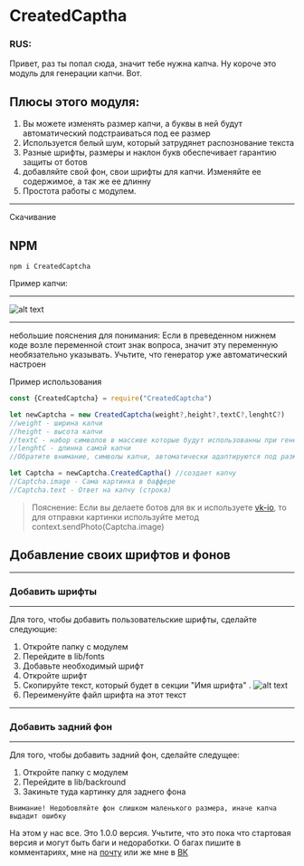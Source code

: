 # CreatedCaptha
### RUS:

Привет, раз ты попал сюда, значит тебе нужна капча. 
Ну короче это модуль для генерации капчи. Вот.

## Плюсы этого модуля: 
  1. Вы можете изменять размер капчи, а буквы в ней будут автоматический подстраиваться под ее размер
  2. Используется белый шум, который затрудянет распознование текста
  3. Разные шрифты, размеры и наклон букв обеспечивает гарантию защиты от ботов
  4. добавляйте свой фон, свои шрифты для капчи. Изменяйте ее содержимое, а так же ее длинну
  5. Простота работы с модулем.
***
Скачивание
## NPM
```
npm i CreatedCaptcha
```
Пример капчи:
***
![alt text](https://sun9-3.userapi.com/rsdbxNrBpyZX6C2qWEgelsaD2aLroJtqJ6Jxeg/ffyuF7OkwnI.jpg)
***
небольшие пояснения для понимания:
Если в преведенном нижнем коде возле переменной стоит знак вопроса, значит эту переменную необязательно указывать. Учьтите, что генератор уже автоматический  настроен


Пример использования
```js
const {CreatedCaptcha} = require("CreatedCaptcha")

let newCaptcha = new CreatedCaptcha(weight?,height?,textC?,lenghtC?)
//weight - ширина капчи
//height - высота капчи
//textC - набор символов в массиве которые будут использованны при генерации капчи
//lenghtC - длинна самой капчи
//Обратите внимание, символы капчи, автоматически адаптируются под размер капчи. Если вы указали Длинну капчи, но не указали высоту, то высота автоматический подстроется под длинну

let Captcha = newCaptcha.CreatedCaptha() //создает капчу
//Captcha.image - Сама картинка в баффере
//Captcha.text - Ответ на капчу (строка)
```


> Пояснение: Если вы делаете ботов для вк и используете [vk-io](https://www.npmjs.com/package/vk-io), то для отправки картинки используйте метод context.sendPhoto(Captcha.image)

## Добавление своих шрифтов и фонов
***
### Добавить шрифты
***
Для того, чтобы добавить пользовательские шрифты, сделайте следующие:

1. Откройте папку с модулем
2. Перейдите в lib/fonts
3. Добавьте необходимый шрифт
4. Откройте шрифт
5. Скопируйте текст, который будет в секции "Имя шрифта"
. ![alt text](https://sun9-61.userapi.com/1V68d2hW8PqQY4qfUcXzPInpSl8fq7eWfH0FnA/LJAJKetvz04.jpg)
6. Переименуйте файл шрифта на этот текст

***
### Добавить задний фон
***
Для того, чтобы добавить задний фон, сделайте следущее:

1. Откройте папку с модулем
2. Перейдите в lib/backround
3. Закиньте туда картинку для заднего фона

```
Внимание! Недобовляйте фон слишком маленького размера, иначе капча выдадит ошибку
```


На этом у нас все. Это 1.0.0 версия. Учьтите, что это пока что стартовая версия и могут быть баги и недоработки.
О багах пишите в комментариях, мне на [почту](mailto:clownprogrammer@gmail.com) или же мне в [ВК](https://vk.com/clownprogrammer)
